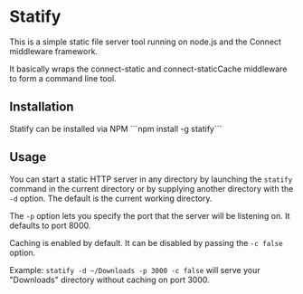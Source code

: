 Statify
=======

This is a simple static file server tool running on node.js and the Connect middleware framework.

It basically wraps the connect-static and connect-staticCache middleware to form a command line tool.

Installation
------------

Statify can be installed via NPM
´´´npm install -g statify´´´

Usage
-----

You can start a static HTTP server in any directory by launching the ```statify``` command in the current directory or by supplying another directory with the ```-d``` option. The default is the current working directory.

The ```-p``` option lets you specify the port that the server will be listening on. It defaults to port 8000.

Caching is enabled by default. It can be disabled by passing the ```-c false``` option.

Example: ```statify -d ~/Downloads -p 3000 -c false``` will serve your "Downloads" directory without caching on port 3000.

